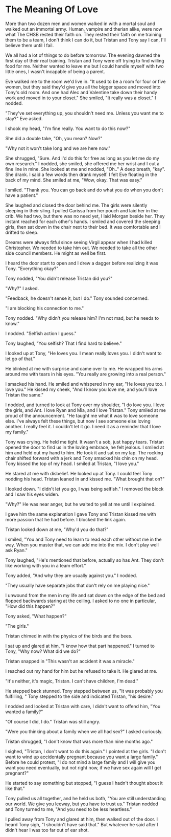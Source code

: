 # The Meaning Of Love

More than two dozen men and women walked in with a mortal soul and walked out an immortal army.  Human,  vampire and therian alike, were now what The CHSB rested their faith on.  They rested their faith on me training them to be a team, I don't think I can do it, but Tristan and Tony say I can, I'll believe them until I fail.

We all had a lot of things to do before tomorrow.  The evening dawned the first day of their real training.  Tristan and Tony were off trying to find willing food for me.  Neither wanted to leave me but I could handle myself with two little ones, I wasn't incapable of being a parent.

Eve walked me to the room we'd live in.  "It used to be a room for four or five women, but they said they'd give you all the bigger space and moved into Tony's old room.  And one had Alec and Valentine take down their handy work and moved in to your closet."  She smiled, "It really was a closet."  I nodded.

"They've set everything up, you shouldn't need me.  Unless you want me to stay?"  Eve asked.

I shook my head, "I'm fine really.  You want to do this now?"

She did a double take, "Oh, you mean?  Now?"

"Why not it won't take long and we are here now."  

She shrugged, "Sure.  And I'd do this for free as long as you let me do my own research."  I nodded, she smiled, she offered me her wrist and I cut a fine line in mine.  She looked at me and nodded, "Oh.." A deep breath, "kay".  She drank.  I said a few words then drank myself.  I felt Eve floating in the back of my mind.  She smiled at me, "Wow, okay.  That was easy."

I smiled.  "Thank you.  You can go back and do what you do when you don't have a patient."

She laughed and closed the door behind me.  The girls were silently sleeping in their sling.  I pulled Carissa from her pouch and laid her in the crib.  We had two, but there was no need yet, I laid Morgan beside her.  They instant reached for each other's hands.  I smiled and covered the sleeping girls, then sat down in the chair next to their bed.  It was comfortable and I drifted to sleep.

Dreams were always fitful since seeing Virgil appear when I had killed Christopher.  We needed to take him out.  We needed to take all the other side council members.  He might as well be first.

I heard the door start to open and I drew a dagger before realizing it was Tony.  "Everything okay?"  

Tony nodded, "You didn't release Tristan did you?"

"Why?"  I asked.

"Feedback, he doesn't sense it, but I do."  Tony sounded concerned.

"I am blocking his connection to me."   

Tony nodded. "Why didn't you release him?  I'm not mad, but he needs to know."

I nodded.  "Selfish action I guess."  

Tony laughed, "You selfish?  That I find hard to believe."

I looked up at Tony, "He loves you.  I mean really loves you.  I didn't want to let go of that."

He blinked at me with surprise and came over to me.  He wrapped his arms around me with tears in his eyes.  "You really are growing into a real person."

I smacked his hand.  He smiled and whispered in my ear, "He loves you too.  I love you."  He kissed my cheek, "And I know you love me, and you'll love Tristan the same."

I nodded, and turned to look at Tony over my shoulder, "I do love you.  I love the girls, and Ant.  I love Ryan and Mia, and I love Tristan."  Tony smiled at me proud of the announcement.  "He taught me what it was to love someone else.  I've always felt these things, but now I see someone else loving another.  I really feel it.  I couldn't let it go.  I need it as a reminder that I love my family."

Tony was crying. He held me tight.  It wasn't a sob, just happy tears.  Tristan opened the door to find us in the loving embrace, he felt jealous.  I smiled at him and held out my hand to him.  He took it and sat on my lap.  The rocking chair shifted forward with a jerk and Tony smacked his chin on my head.   Tony kissed the top of my head.  I smiled at Tristan, "I love you."

He stared at me with disbelief.  He looked up at Tony.  I could feel Tony nodding his head.  Tristan leaned in and kissed me.  "What brought that on?"

I looked down.  "I didn't let you go, I was being selfish."  I removed the block and I saw his eyes widen.

"Why?"  He was near anger, but he waited to yell at me until I explained.

I gave him the same explanation I gave Tony and Tristan kissed me with more passion that he had before.  I blocked the link again.  

Tristan looked down at me, "Why'd you do that?"

I smiled, "You and Tony need to learn to read each other without me in the way.  When you master that, we can add me into the mix.  I don't play well ask Ryan."

Tony laughed, "He's mentioned that before, actually so has Ant.  They don't like working with you in a team effort."

Tony added, "And why they are usually against you."  I nodded.

"They usually have separate jobs that don't rely on me playing nice."  

I unwound from the men in my life and sat down on the edge of the bed and flopped backwards staring at the ceiling.  I asked to no one in particular, "How did this happen?"

Tony asked, "What happen?"

"The girls."

Tristan chimed in with the physics of the birds and the bees.   

I sat up and glared at him, "I know how that part happened."  I turned to Tony, "Why now?  What did we do?"

Tristan snapped in "This wasn't an accident it was a miracle."

I reached out my hand for him but he refused to take it.  He glared at me.

"It's neither, it's magic, Tristan.  I can't have children, I'm dead."

He stepped back stunned.  Tony stepped between us, "It was probably you fulfilling, " Tony stepped to the side and indicated Tristan, "his desire."

I nodded and looked at Tristan with care, I didn't want to offend him, "You wanted a family?"

"Of course I did, I do."  Tristan was still angry.

"Were you thinking about a family when we all had sex?"  I asked curiously.

Tristan shrugged, "I don't know that was more than nine months ago."

I sighed, "Tristan, I don't want to do this again."  I pointed at the girls.  "I don't want to wind up accidentally pregnant because you want a large family."  Before he could protest, "I do not mind a large family and I will give you want you need eventually, but not right now, if we have sex again will I get pregnant?"

He started to say something but stopped, "I guess I hadn't thought about it like that."

Tony pulled us all together, and he held us both, "You are still understanding our world.  We give you leeway, but you have to trust us."  Tristan nodded and Tony turned to me, "And you need to be less heartless."

I pulled away from Tony and glared at him, then walked out of the door.  I heard Tony sigh, "I shouldn't have said that."  But whatever he said after I didn't hear I was too far out of ear shot.

